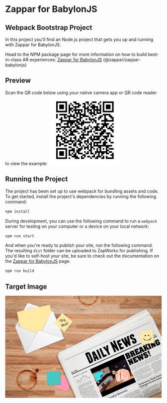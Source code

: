 # Zappar for BabylonJS

## Webpack Bootstrap Project

In this project you'll find an Node.js project that gets you up and running with Zappar for BabylonJS.

Head to the NPM package page for more information on how to build best-in-class AR experiences: [Zappar for BabylonJS](https://www.npmjs.com/package/@zappar/zappar-babylonjs) (@zappar/zappar-babylonjs)

## Preview

Scan the QR code below using your native camera app or QR code reader to view the example:
​
![Preview QR Code"](preview-qr-code.png)

## Running the Project

The project has been set up to use webpack for bundling assets and code. To get started, install the project's dependencies by running the following command:

```bash
npm install
```

During development, you can use the following command to run a `webpack` server for testing on your computer or a device on your local network:

```bash
npm run start
```

And when you're ready to publish your site, run the following command. The resulting `dist` folder can be uploaded to ZapWorks for publishing. If you'd like to self-host your site, be sure to check out the documentation on the [Zappar for BabylonJS](https://www.npmjs.com/package/@zappar/zappar-babylonjs) page.

```bash
npm run build
```

## Target Image
![Target Image](src/example-tracking-image.png)
